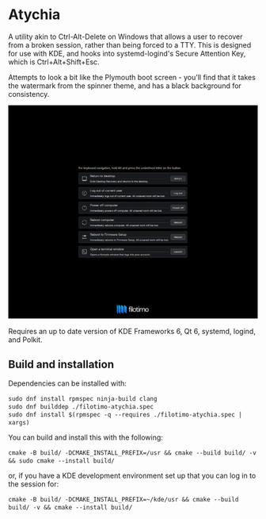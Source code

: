 # Atychia

A utility akin to Ctrl-Alt-Delete on Windows that allows a user to recover from a broken session, rather than being forced to a TTY.
This is designed for use with KDE, and hooks into systemd-logind's Secure Attention Key, which is Ctrl+Alt+Shift+Esc.

Attempts to look a bit like the Plymouth boot screen - you'll find that it takes the watermark from the spinner theme, and has a black background for consistency.

![Screenshot of the application](screenshot.png)

Requires an up to date version of KDE Frameworks 6, Qt 6, systemd, logind, and Polkit.

## Build and installation

Dependencies can be installed with:
```
sudo dnf install rpmspec ninja-build clang
sudo dnf builddep ./filotimo-atychia.spec
sudo dnf install $(rpmspec -q --requires ./filotimo-atychia.spec | xargs)
```

You can build and install this with the following:
```
cmake -B build/ -DCMAKE_INSTALL_PREFIX=/usr && cmake --build build/ -v && sudo cmake --install build/
```

or, if you have a KDE development environment set up that you can log in to the session for:
```
cmake -B build/ -DCMAKE_INSTALL_PREFIX=~/kde/usr && cmake --build build/ -v && cmake --install build/
```
